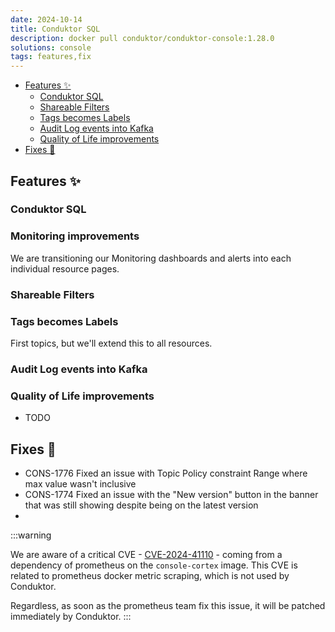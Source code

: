 ```yaml
---
date: 2024-10-14
title: Conduktor SQL
description: docker pull conduktor/conduktor-console:1.28.0
solutions: console
tags: features,fix
---
```


- [Features ✨](#features-)
  - [Conduktor SQL](#conduktor-sql)
  - [Shareable Filters](#shareable-filters)
  - [Tags becomes Labels](#tags-becomes-labels)
  - [Audit Log events into Kafka](#audit-log-events-into-kafka)
  - [Quality of Life improvements](#quality-of-life-improvements)
- [Fixes 🔨](#fixes-)

## Features ✨

### Conduktor SQL

### Monitoring improvements
We are transitioning our Monitoring dashboards and alerts into each individual resource pages.

### Shareable Filters

### Tags becomes Labels

First topics, but we'll extend this to all resources.

### Audit Log events into Kafka

### Quality of Life improvements
- TODO

## Fixes 🔨
- CONS-1776 Fixed an issue with Topic Policy constraint Range where max value wasn't inclusive
- CONS-1774 Fixed an issue with the "New version" button in the banner that was still showing despite being on the latest version
- 


:::warning

We are aware of a critical CVE - [CVE-2024-41110](https://avd.aquasec.com/nvd/2024/cve-2024-41110/) - coming from a dependency of prometheus on the `console-cortex` image. This CVE is related to prometheus docker metric scraping, which is not used by Conduktor.

Regardless, as soon as the prometheus team fix this issue, it will be patched immediately by Conduktor.
:::